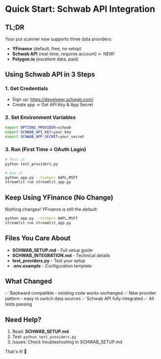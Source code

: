 # Quick Start: Schwab API Integration

## TL;DR

Your put scanner now supports three data providers:
- **YFinance** (default, free, no setup)
- **Schwab API** (real-time, requires account)  ← NEW!
- **Polygon.io** (excellent data, paid)

## Using Schwab API in 3 Steps

### 1. Get Credentials
- Sign up: https://developer.schwab.com/
- Create app → Get API Key & App Secret

### 2. Set Environment Variables
```bash
export OPTIONS_PROVIDER=schwab
export SCHWAB_API_KEY=your_key
export SCHWAB_APP_SECRET=your_secret
```

### 3. Run (First Time = OAuth Login)
```bash
# Test it
python test_providers.py

# Use it
python app.py --tickers AAPL,MSFT
streamlit run streamlit_app.py
```

## Keep Using YFinance (No Change)

Nothing changes! YFinance is still the default:
```bash
python app.py --tickers AAPL,MSFT
streamlit run streamlit_app.py
```

## Files You Care About

- **SCHWAB_SETUP.md** - Full setup guide
- **SCHWAB_INTEGRATION.md** - Technical details
- **test_providers.py** - Test your setup
- **.env.example** - Configuration template

## What Changed

✅ Backward compatible - existing code works unchanged
✅ New provider pattern - easy to switch data sources
✅ Schwab API fully integrated
✅ All tests passing

## Need Help?

1. Read: **SCHWAB_SETUP.md**
2. Test: `python test_providers.py`
3. Issues: Check troubleshooting in SCHWAB_SETUP.md

That's it! 🚀
